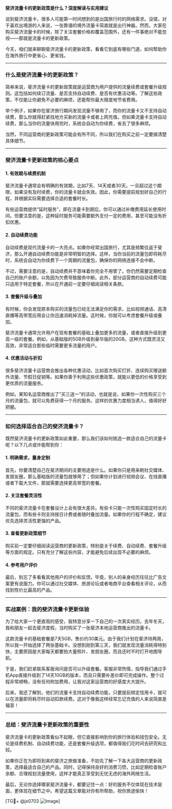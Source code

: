 **斐济流量卡的更新政策是什么？深度解读与实用建议**

说到斐济流量卡，很多人可能第一时间想到的是出国旅行时的网络需求。没错，对于喜欢出境游的人来说，一张靠谱的境外流量卡简直就是出行神器。然而，大家在购买斐济流量卡的时候，除了关注套餐价格和覆盖范围外，还有一件事绝对不能忽视——那就是流量卡的更新政策。

今天，咱们就来聊聊斐济流量卡的更新政策，看看它到底有哪些门道，如何帮助你在海外旅行中更省心、更省钱。

---

### **什么是斐济流量卡的更新政策？**

简单来说，斐济流量卡的更新政策就是运营商为用户提供的流量续费或套餐升级规则。这包括如何续订流量、是否支持自动续费、是否有优惠活动等。了解这些政策，不仅能让你避免不必要的麻烦，还能帮你最大限度地节省费用。

举个例子，如果你在斐济旅行期间发现流量不够用了，而你的流量卡又不支持自动续费，那么你就得赶紧找地方买新的流量卡或者上网充值。但如果流量卡支持自动续费，那么当你的流量快用完时，系统会自动为你续费，省去了很多麻烦。

当然，不同运营商的更新政策可能会有所不同，所以我们在购买之前一定要搞清楚具体细节。

---

### **斐济流量卡更新政策的核心要点**

#### 1. **有效期与续费机制**
斐济流量卡通常会有明确的有效期，比如7天、14天或者30天。一旦超过这个期限，如果没有及时续费，你的流量卡就会失效。因此，你需要提前规划好自己的行程，并根据实际需要选择合适的套餐时长。

有些运营商提供“延时服务”，即在流量卡到期后，你可以通过补缴费用延长使用时间。但要注意的是，这种延时服务可能需要额外支付一定的费用，甚至可能没有折扣优惠。

#### 2. **自动续费功能**
自动续费是现代流量卡的一大亮点。如果你经常出国旅行，尤其是频繁往返于斐济，那么开通自动续费功能是非常明智的选择。这样，当你当前的流量包即将耗尽时，系统会自动为你续费下一个周期的流量包，确保你的网络连接不会中断。

不过，需要注意的是，自动续费并不意味着你完全不用管了。你仍然需要定期检查自己的账户余额，以免因为欠费导致服务中断。此外，部分运营商的自动续费可能只适用于特定套餐，所以在开通前一定要仔细阅读相关条款。

#### 3. **套餐升级与叠加**
有时候，你会发现原本购买的流量包已经无法满足你的需求，比如视频通话、高清直播等高带宽应用会让你迅速消耗掉流量。这时候，你就可以考虑套餐升级或叠加。

斐济流量卡通常允许用户在现有套餐的基础上叠加更多的流量，或者直接升级到更高一级的套餐。例如，从基础版的5GB升级到豪华版的20GB。这种方式既灵活又高效，非常适合那些临时需要更多流量的用户。

#### 4. **优惠活动与折扣**
很多斐济流量卡运营商会推出各种优惠活动，比如首次购买打折、连续购买赠送额外流量、节假日促销等。如果你善于利用这些优惠政策，就能以更低的价格享受到更优质的流量服务。

例如，某知名运营商推出了“买三送一”的活动，也就是说，如果你一次性购买三个月的流量包，就可以免费获得一个月的服务。这样的优惠力度相当诱人，值得好好把握。

---

### **如何选择适合自己的斐济流量卡？**

既然斐济流量卡的更新政策如此重要，那么我们该如何挑选一款适合自己的流量卡呢？以下几点或许能帮到你：

#### 1. **明确需求，量身定制**
首先，你要清楚自己在斐济期间的主要用途是什么。如果你只是用来刷社交媒体、发朋友圈，那么基础版的流量包就够用了；但如果你计划进行视频会议、在线直播或者下载大文件，那就需要选择更高带宽的套餐。

#### 2. **关注套餐灵活性**
不同的斐济流量卡在套餐设计上会有很大差异。有些卡只能一次性购买固定时长的流量包，而有些卡则支持按日计费或者随时叠加流量。如果你的行程不确定，建议优先选择灵活性更强的产品。

#### 3. **查看更新政策细节**
购买前一定要仔细阅读运营商的更新政策，特别是关于续费、自动续费、套餐升级等方面的规定。只有充分了解这些内容，才能避免后续出现不必要的麻烦。

#### 4. **参考用户评价**
最后，别忘了多看看其他用户的评价和反馈。毕竟，别人的亲身经历往往比广告文案更有说服力。你可以通过社交媒体、旅游论坛或者电商平台查看相关评论，从而找到性价比最高的产品。

---

### **实战案例：我的斐济流量卡更新体验**

为了给大家一个更直观的感受，我特意分享一下自己的一次真实经历。去年冬天，我和朋友一起去斐济度假，当时购买了一张斐济本地运营商推出的流量卡。

这款流量卡的基础套餐是7天5GB，售价约30美元。由于我们计划在斐济待两周，所以我一开始选择了两张基础卡。没想到刚到第三天，我们就发现流量消耗得特别快，主要原因是大家每天都要拍大量照片、发朋友圈，而且还时不时打开地图导航。

于是，我们赶紧联系客服询问是否可以升级套餐。客服非常热情，指导我们通过手机App直接升级到了14天10GB的版本，而且只需要补差价即可完成操作。整个过程非常顺畅，没有任何附加费用，让我对这家运营商的好感度大大提升。

后来，我还了解到，他们的流量卡支持自动续费功能，只要提前绑定信用卡，就可以在流量即将耗尽时自动扣款续费。这对于像我这样经常忘记充值的人来说简直是福音！

---

### **总结：斐济流量卡更新政策的重要性**

斐济流量卡的更新政策看似不起眼，但它直接影响到你的旅行体验和钱包安全。无论是续费机制、自动续费功能，还是套餐升级选项，都值得我们花时间去研究和比较。

如果你正在为即将到来的斐济之旅做准备，不妨先了解一下各大运营商的更新政策，选择最适合自己的产品。同时，记得保持良好的消费习惯，比如定期检查账户余额、合理规划流量使用，这样才能真正享受到无忧无虑的海外网络生活。

最后，无论你选择哪家斐济流量卡，都要记住一点：好的服务不仅体现在技术层面，更体现在细节之中。希望这篇文章能对你有所帮助，祝你旅途愉快！

[TG💪+ @jx0703 ![Image](https://github.com/user-attachments/assets/dbca1d08-cadb-493c-b0ec-ad6f7a83f270)]